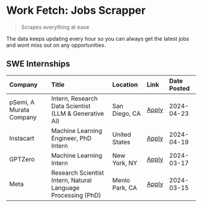 # Work Fetch: Jobs Scrapper
> Scrapes everything at ease

The data keeps updating every hour so you can always get the latest jobs and wont miss out on any opportunities.

## SWE Internships
<!--START_SECTION:workfetch-->
| Company                 | Title                                                        | Location       | Link                                                                                                                                                                                                                                                                       | Date Posted   |
|:------------------------|:-------------------------------------------------------------|:---------------|:---------------------------------------------------------------------------------------------------------------------------------------------------------------------------------------------------------------------------------------------------------------------------|:--------------|
| pSemi, A Murata Company | Intern, Research Data Scientist (LLM & Generative AI)        | San Diego, CA  | [Apply](https://www.linkedin.com/jobs/view/intern-research-data-scientist-llm-generative-ai-at-psemi-a-murata-company-3887074168?position=7&pageNum=0&refId=xil4CwbJ6YmRBeO9xLg4mQ%3D%3D&trackingId=JX1aTHOefVn2KF2gDRQQwQ%3D%3D&trk=public_jobs_jserp-result_search-card) | 2024-04-23    |
| Instacart               | Machine Learning Engineer, PhD Intern                        | United States  | [Apply](https://www.linkedin.com/jobs/view/machine-learning-engineer-phd-intern-at-instacart-3901991739?position=2&pageNum=0&refId=xil4CwbJ6YmRBeO9xLg4mQ%3D%3D&trackingId=D%2FL29nnlBj78rlryIFWgRQ%3D%3D&trk=public_jobs_jserp-result_search-card)                        | 2024-04-19    |
| GPTZero                 | Machine Learning Intern                                      | New York, NY   | [Apply](https://www.linkedin.com/jobs/view/machine-learning-intern-at-gptzero-3860723963?position=6&pageNum=0&refId=xil4CwbJ6YmRBeO9xLg4mQ%3D%3D&trackingId=PemEpWZNZJfJycLdhKqOMQ%3D%3D&trk=public_jobs_jserp-result_search-card)                                         | 2024-03-17    |
| Meta                    | Research Scientist Intern, Natural Language Processing (PhD) | Menlo Park, CA | [Apply](https://www.linkedin.com/jobs/view/research-scientist-intern-natural-language-processing-phd-at-meta-3858718375?position=8&pageNum=0&refId=xil4CwbJ6YmRBeO9xLg4mQ%3D%3D&trackingId=OUujJKBBfJSdC21qcSqI8w%3D%3D&trk=public_jobs_jserp-result_search-card)          | 2024-03-15    |
<!--END_SECTION:workfetch-->
